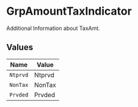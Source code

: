 # GrpAmountTaxIndicator

Additional Information about TaxAmt.



## Values

| Name     | Value    |
| -------- | -------- |
| `Ntprvd` | Ntprvd   |
| `NonTax` | NonTax   |
| `Prvded` | Prvded   |